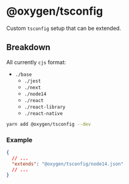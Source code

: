 # @oxygen/tsconfig

Custom `tsconfig` setup that can be extended.

## Breakdown

All currently `cjs` format:

- `./base`
  - `./jest`
  - `./next`
  - `./node14`
  - `./react`
  - `./react-library`
  - `./react-native`

```sh
yarn add @oxygen/tsconfig --dev
```

### Example

```json
{
  // ...
  "extends": "@oxygen/tsconfig/node14.json"
  // ...
}
```

